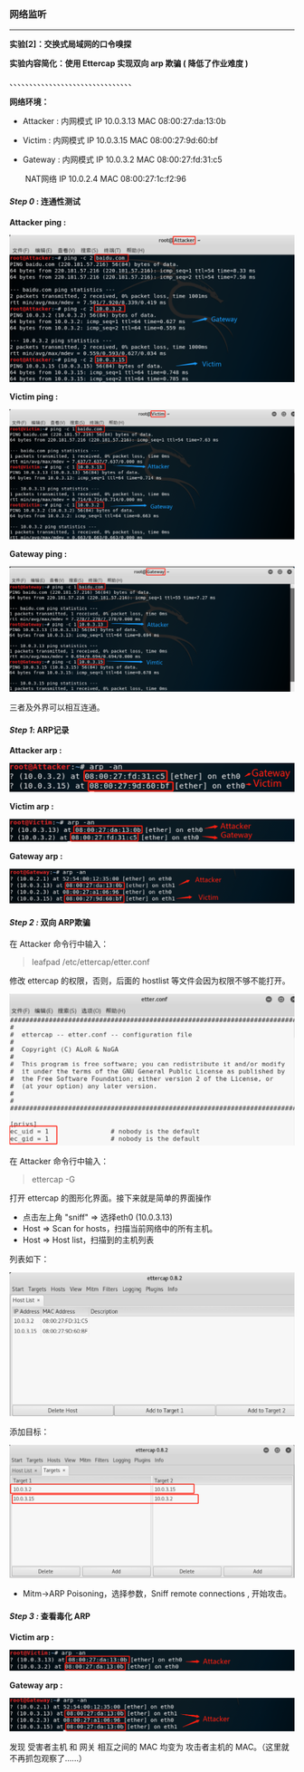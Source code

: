 ### 网络监听 

---

**实验[2]：交换式局域⽹的⼝令嗅探** 

**实验内容简化：使用 Ettercap 实现双向 arp 欺骗 ( 降低了作业难度 )** 

、、、、、、、、、、、、、、、、、、、、、、、、、、、、、、、

**网络环境：**

- Attacker :  内网模式    IP  10.0.3.13     MAC  08:00:27:da:13:0b

- Victim :     内网模式     IP  10.0.3.15     MAC  08:00:27:9d:60:bf

- Gateway : 内网模式     IP  10.0.3.2       MAC  08:00:27:fd:31:c5

  ​		   NAT网络     IP  10.0.2.4       MAC  08:00:27:1c:f2:96

   

#### *Step 0* : 连通性测试

**Attacker ping :**

![attacker_ping](image/attacker_ping.png) 

**Victim ping :** 

![Victim_ping](image/Victim_ping.png)

**Gateway ping :**

![Gateway_ping](image/Gateway_ping.jpg)

三者及外界可以相互连通。



#### *Step 1*: ARP记录

**Attacker arp :**

![attacker_arp](image/attacker_arp.jpg)

**Victim arp :**

![Victim_arp](image/Victim_arp.png)

**Gateway arp :**

![Gateway_arp](image/Gateway_arp.png)





#### *Step 2 :* 双向 ARP欺骗

在 Attacker 命令行中输入：

> leafpad /etc/ettercap/etter.conf 

修改 ettercap 的权限，否则，后面的 hostlist 等文件会因为权限不够不能打开。

![right](image/right.png)



在 Attacker 命令行中输入：

> ettercap -G

打开 ettercap 的图形化界面。接下来就是简单的界面操作

- 点击左上角 "sniff" => 选择eth0 (10.0.3.13)
- Host => Scan for hosts，扫描当前网络中的所有主机。
- Host => Host list，扫描到的主机列表

列表如下：

![scan](image/scan.jpg)

添加目标：

![target](image/target.png)



- Mitm->ARP Poisoning，选择参数，Sniff remote connections , 开始攻击。





#### *Step 3 :* 查看毒化 ARP

**Victim arp :**

![poison_Victim](image/poison_Victim.png)

**Gateway arp :**

![poison_Gateway](image/poison_Gateway.png)

发现 受害者主机 和 网关 相互之间的 MAC 均变为 攻击者主机的 MAC。（这里就不再抓包观察了......）